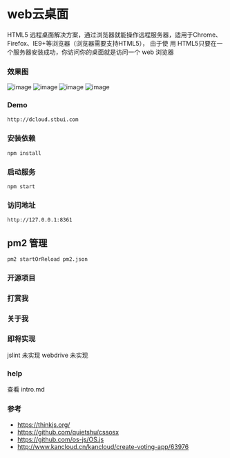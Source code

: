 # web云桌面

HTML5 远程桌面解决方案，通过浏览器就能操作远程服务器，适用于Chrome、Firefox、IE9+等浏览器（浏览器需要支持HTML5）， 由于使
用 HTML5只要在一个服务器安装成功，你访问你的桌面就是访问一个 web 浏览器

### 效果图
![image](https://raw.githubusercontent.com/stbui/dcloud/master/bin/desktop.jpg)
![image](https://raw.githubusercontent.com/stbui/dcloud/master/bin/browse.jpg)
![image](https://raw.githubusercontent.com/stbui/dcloud/master/bin/server.jpg)
![image](https://raw.githubusercontent.com/stbui/dcloud/master/bin/program.jpg)

### Demo
```bash
http://dcloud.stbui.com
```


### 安装依赖

```
npm install
```

### 启动服务

```
npm start
```

### 访问地址

```
http://127.0.0.1:8361
```

## pm2 管理
```
pm2 startOrReload pm2.json
```


### 开源项目

### 打赏我

### 关于我


### 即将实现

jslint 未实现
webdrive 未实现

### help
查看
intro.md


### 参考
- https://thinkjs.org/
- https://github.com/quietshu/cssosx
- https://github.com/os-js/OS.js
- http://www.kancloud.cn/kancloud/create-voting-app/63976

